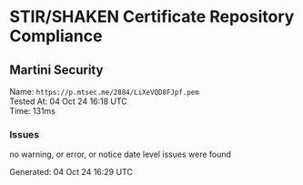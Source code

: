 # STIR/SHAKEN Certificate Repository Compliance

## Martini Security

Name: `https://p.mtsec.me/2884/LiXeVQD8FJpf.pem`\
Tested At: 04 Oct 24 16:18 UTC\
Time: 131ms

### Issues

no warning, or error, or notice date level issues were found

Generated: 04 Oct 24 16:29 UTC